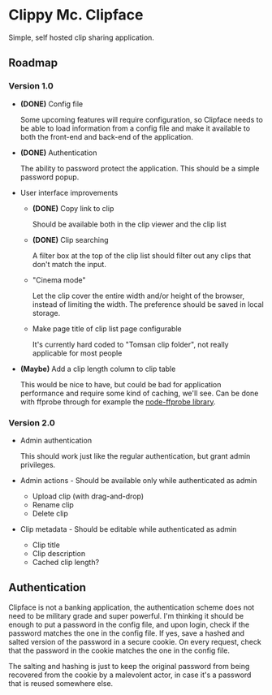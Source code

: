 # Clippy Mc. Clipface

Simple, self hosted clip sharing application.

## Roadmap

### Version 1.0

- **(DONE)** Config file

  Some upcoming features will require configuration, so Clipface needs to be
  able to load information from a config file and make it available to both
  the front-end and back-end of the application.

- **(DONE)** Authentication

  The ability to password protect the application. This should be a simple
  password popup.

- User interface improvements

  - **(DONE)** Copy link to clip

    Should be available both in the clip viewer and the clip list

  - **(DONE)** Clip searching

    A filter box at the top of the clip list should filter out any clips
    that don't match the input.

  - "Cinema mode"

    Let the clip cover the entire width and/or height of the browser,
    instead of limiting the width. The preference should be saved in local
    storage.

  - Make page title of clip list page configurable

    It's currently hard coded to "Tomsan clip folder", not really applicable
    for most people

- **(Maybe)** Add a clip length column to clip table

  This would be nice to have, but could be bad for application performance
  and require some kind of caching, we'll see. Can be done with ffprobe
  through for example the [node-ffprobe library][1].

### Version 2.0

- Admin authentication

  This should work just like the regular authentication, but grant admin
  privileges.

- Admin actions - Should be available only while authenticated as admin

  - Upload clip (with drag-and-drop)
  - Rename clip
  - Delete clip

- Clip metadata - Should be editable while authenticated as admin
  - Clip title
  - Clip description
  - Cached clip length?

## Authentication

Clipface is not a banking application, the authentication scheme does not
need to be military grade and super powerful. I'm thinking it should be
enough to put a password in the config file, and upon login, check if the
password matches the one in the config file. If yes, save a hashed and
salted version of the password in a secure cookie. On every request, check
that the password in the cookie matches the one in the config file.

The salting and hashing is just to keep the original password from being
recovered from the cookie by a malevolent actor, in case it's a password
that is reused somewhere else.

[1]: https://github.com/ListenerApproved/node-ffprobe
